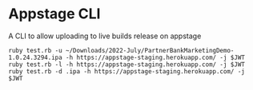 # Appstage CLI

A CLI to allow uploading to live builds release on appstage

```
ruby test.rb -u ~/Downloads/2022-July/PartnerBankMarketingDemo-1.0.24.3294.ipa -h https://appstage-staging.herokuapp.com/ -j $JWT
ruby test.rb -l -h https://appstage-staging.herokuapp.com/ -j $JWT
ruby test.rb -d .ipa -h https://appstage-staging.herokuapp.com/ -j $JWT
```
